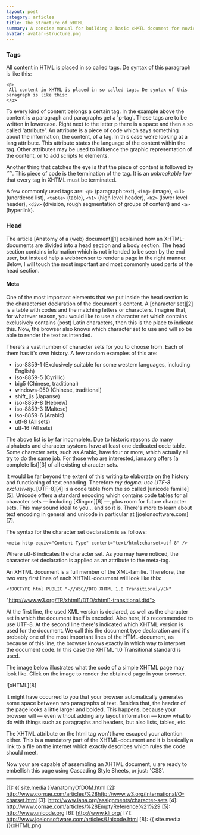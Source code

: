 ```yaml
---
layout: post
category: articles
title: The structure of xHTML
summary: A concise manual for building a basic xHMTL document for novice.
avatar: avatar-structure.png
---
```


### Tags

All content in HTML is placed in so called tags. De syntax of this paragraph is like this:

	<p>
	 All content in XHTML is placed in so called tags. De syntax of this paragraph is like this:
	</p>

To every kind of content belongs a certain tag. In the example above the content is a paragraph and paragraphs get a 'p-tag'. These tags are to be written in lowercase. Right next to the letter p there is a space and then a so called 'attribute'. An attribute is a piece of code which says something about the information, the content, of a tag. In this case we're looking at a lang attribute. This attribute states the language of the content within the tag. Other attributes may be used to influence the graphic representation of the content, or to add scripts to elements.

Another thing that catches the eye is that the piece of content is followed by '``'. This piece of code is the termination of the tag. It is an *unbreakable law* that every tag in XHTML must be terminated.

A few commonly used tags are: `<p>` (paragraph text), `<img>` (image), `<ul>` (unordered list), `<table>` (table), `<h1>` (high level header), `<h2>` (lower level header), `<div>` (division, rough segmentation of groups of content) and `<a>` (hyperlink).

### Head

The article [Anatomy of a (web) document][1] explained how an XHTML-documents are divided into a head section and a body section. The head section contains information which is not intended to be seen by the end user, but instead help a webbrowser to render a page in the right manner. Below, I will touch the most important and most commonly used parts of the head section.

#### Meta

One of the most important elements that we put inside the head section is the characterset declaration of the document's content. A [character set][2] is a table with codes and the matching letters or characters. Imagine that, for whatever reason, you would like to use a character set which contains exclusively contains (post) Latin characters, then this is the place to indicate this. Now, the browser also knows which character set to use and will so be able to render the text as intended.

There's a vast number of character sets for you to choose from. Each of them has it's own history. A few random examples of this are:

*   iso-8859-1 (Exclusively suitable for some western languages, including English)
*   iso-8859-5 (Cyrillic)
*   big5 (Chinese, traditional)
*   windows-950 (Chinese, traditional)
*   shift_jis (Japanse)
*   iso-8859-8 (Hebrew)
*   iso-8859-3 (Maltese)
*   iso-8859-6 (Arabic)
*   utf-8 (All sets)
*   utf-16 (All sets)
 

The above list is by far incomplete. Due to historic reasons do many alphabets and character systems have at least one dedicated code table. Some character sets, such as Arabic, have four or more, which actually all try to do the same job. For those who are interested, iana.org offers [a complete list][3] of all existing character sets.

It would be far beyond the extent of this writing to elaborate on the history and functioning of text encoding. Therefore *my dogma: use UTF-8 exclusively*. [UTF-8][4] is a code table from the so called [unicode familie][5]. Unicode offers a standard encoding which contains code tables for all character sets — including [Klingon][6] —, plus room for future character sets. This may sound ideal to you… and so it is. There's more to learn about text encoding in general and unicode in particular at [joelonsoftware.com][7].

The syntax for the character set declaration is as follows:

	<meta http-equiv="Content-Type" content="text/html;charset=utf-8" />

Where utf-8 indicates the character set. As you may have noticed, the character set declaration is applied as an attribute to the meta-tag.

An XHTML document is a full member of the XML-familie. Therefore, the two very first lines of each XHTML-document will look like this:

	<!DOCTYPE html PUBLIC "-//W3C//DTD XHTML 1.0 Transitional//EN"
"http://www.w3.org/TR/xhtml1/DTD/xhtml1-transitional.dtd"> 

At the first line, the used XML version is declared, as well as the character set in which the document itself is encoded. Also here, it's recommended to use UTF-8. At the second line there's indicated which XHTML version is used for the document. We call this the document type declaration and it's probably one of the most important lines of the HTML-document, as because of this line, the browser knows exactly in which way to interpret the document code. In this case the XHTML 1.0 Transitional standard is used.

The image below illustrates what the code of a simple XHTML page may look like. Click on the image to render the obtained page in your browser.

![xHTML][8]

It might have occurred to you that your browser automatically generates some space between two paragraphs of text. Besides that, the header of the page looks a little larger and bolded. This happens, because your browser will — even without adding any layout information — know what to do with things such as paragraphs and headers, but also lists, tables, etc.

The XHTML attribute on the html tag won't have escaped your attention either. This is a mandatory part of the XHTML-document and it is basically a link to a file on the internet which exactly describes which rules the code should meet.

Now your are capable of assembling an XHTML document, u are ready to embellish this page using Cascading Style Sheets, or just: 'CSS'.

* * *

 [1]: {{ site.media }}/anatomyOfDOM.html
 [2]: http://www.cornae.com/articles/%28http://www.w3.org/International/O-charset.html
 [3]: http://www.iana.org/assignments/character-sets
 [4]: http://www.cornae.com/articles/%28EmptyReference%21%29
 [5]: http://www.unicode.org
 [6]: http://www.kli.org/
 [7]: http://www.joelonsoftware.com/articles/Unicode.html
 [8]: {{ site.media }}/xHTML.png